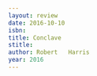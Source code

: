 ```yaml
---
layout: review
date: 2016-10-10
isbn: 
title: Conclave
stitle: 
author: Robert   Harris
year: 2016
---
```

